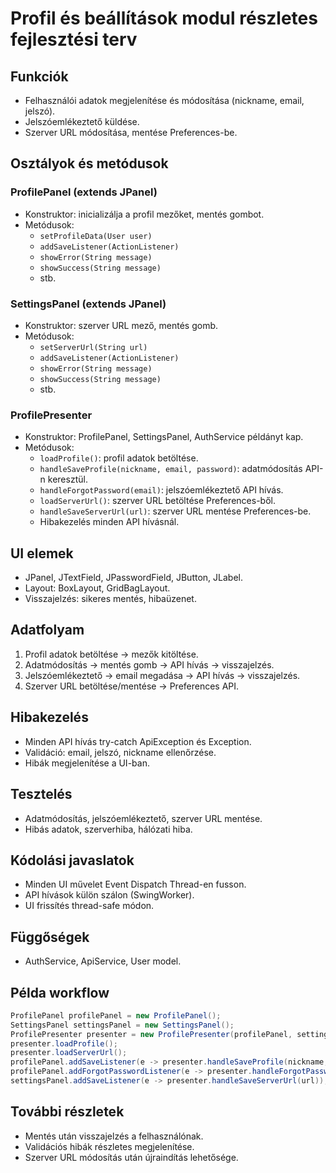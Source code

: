 # Profil és beállítások modul részletes fejlesztési terv

## Funkciók

- Felhasználói adatok megjelenítése és módosítása (nickname, email, jelszó).
- Jelszóemlékeztető küldése.
- Szerver URL módosítása, mentése Preferences-be.

## Osztályok és metódusok

### ProfilePanel (extends JPanel)
- Konstruktor: inicializálja a profil mezőket, mentés gombot.
- Metódusok:
  - `setProfileData(User user)`
  - `addSaveListener(ActionListener)`
  - `showError(String message)`
  - `showSuccess(String message)`
  - stb.

### SettingsPanel (extends JPanel)
- Konstruktor: szerver URL mező, mentés gomb.
- Metódusok:
  - `setServerUrl(String url)`
  - `addSaveListener(ActionListener)`
  - `showError(String message)`
  - `showSuccess(String message)`
  - stb.

### ProfilePresenter
- Konstruktor: ProfilePanel, SettingsPanel, AuthService példányt kap.
- Metódusok:
  - `loadProfile()`: profil adatok betöltése.
  - `handleSaveProfile(nickname, email, password)`: adatmódosítás API-n keresztül.
  - `handleForgotPassword(email)`: jelszóemlékeztető API hívás.
  - `loadServerUrl()`: szerver URL betöltése Preferences-ből.
  - `handleSaveServerUrl(url)`: szerver URL mentése Preferences-be.
  - Hibakezelés minden API hívásnál.

## UI elemek

- JPanel, JTextField, JPasswordField, JButton, JLabel.
- Layout: BoxLayout, GridBagLayout.
- Visszajelzés: sikeres mentés, hibaüzenet.

## Adatfolyam

1. Profil adatok betöltése → mezők kitöltése.
2. Adatmódosítás → mentés gomb → API hívás → visszajelzés.
3. Jelszóemlékeztető → email megadása → API hívás → visszajelzés.
4. Szerver URL betöltése/mentése → Preferences API.

## Hibakezelés

- Minden API hívás try-catch ApiException és Exception.
- Validáció: email, jelszó, nickname ellenőrzése.
- Hibák megjelenítése a UI-ban.

## Tesztelés

- Adatmódosítás, jelszóemlékeztető, szerver URL mentése.
- Hibás adatok, szerverhiba, hálózati hiba.

## Kódolási javaslatok

- Minden UI művelet Event Dispatch Thread-en fusson.
- API hívások külön szálon (SwingWorker).
- UI frissítés thread-safe módon.

## Függőségek

- AuthService, ApiService, User model.

## Példa workflow

```java
ProfilePanel profilePanel = new ProfilePanel();
SettingsPanel settingsPanel = new SettingsPanel();
ProfilePresenter presenter = new ProfilePresenter(profilePanel, settingsPanel, authService);
presenter.loadProfile();
presenter.loadServerUrl();
profilePanel.addSaveListener(e -> presenter.handleSaveProfile(nickname, email, password));
profilePanel.addForgotPasswordListener(e -> presenter.handleForgotPassword(email));
settingsPanel.addSaveListener(e -> presenter.handleSaveServerUrl(url));
```

## További részletek

- Mentés után visszajelzés a felhasználónak.
- Validációs hibák részletes megjelenítése.
- Szerver URL módosítás után újraindítás lehetősége.
